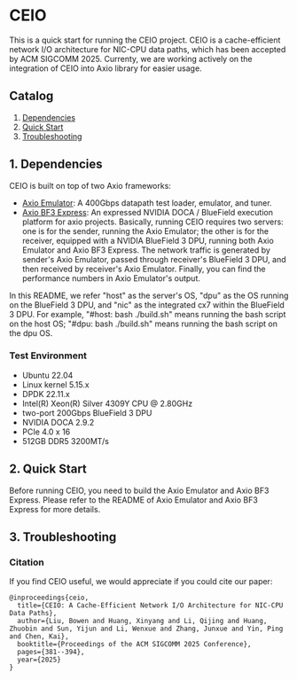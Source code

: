 # CEIO
This is a quick start for running the CEIO project. CEIO is a cache-efficient network I/O architecture for NIC-CPU data paths, which has been accepted by ACM SIGCOMM 2025. Currenty, we are working actively on the integration of CEIO into Axio library for easier usage.

## Catalog
1. [Dependencies](#dependencies)
2. [Quick Start](#quick-start)
3. [Troubleshooting](#troubleshooting)

## <a name="dependencies"></a>1. Dependencies
CEIO is built on top of two Axio frameworks:
- [Axio Emulator](https://github.com/axio-project/axio-emulator): A 400Gbps datapath test loader, emulator, and tuner.
- [Axio BF3 Express](https://github.com/axio-project/axio-bf3-express): An expressed NVIDIA DOCA / BlueField execution platform for axio projects.
Basically, running CEIO requires two servers: one is for the sender, running the Axio Emulator; the other is for the receiver, equipped with a NVIDIA BlueField 3 DPU, running both Axio Emulator and Axio BF3 Express. The network traffic is generated by sender's Axio Emulator, passed through receiver's BlueField 3 DPU, and then received by receiver's Axio Emulator. Finally, you can find the performance numbers in Axio Emulator's output.

In this README, we refer "host" as the server's OS, "dpu" as the OS running on the BlueField 3 DPU, and "nic" as the integrated cx7 within the BlueField 3 DPU. For example, "#host: bash ./build.sh" means running the bash script on the host OS; "#dpu: bash ./build.sh" means running the bash script on the dpu OS.

### Test Environment
- Ubuntu 22.04
- Linux kernel 5.15.x
- DPDK 22.11.x
- Intel(R) Xeon(R) Silver 4309Y CPU @ 2.80GHz
- two-port 200Gbps BlueField 3 DPU
- NVIDIA DOCA 2.9.2
- PCIe 4.0 x 16
- 512GB DDR5 3200MT/s

## <a name="quick-start"></a>2. Quick Start
Before running CEIO, you need to build the Axio Emulator and Axio BF3 Express. Please refer to the README of Axio Emulator and Axio BF3 Express for more details.



## <a name="troubleshooting"></a>3. Troubleshooting

### Citation
If you find CEIO useful, we would appreciate if you could cite our paper:
```
@inproceedings{ceio,
  title={CEIO: A Cache-Efficient Network I/O Architecture for NIC-CPU Data Paths},
  author={Liu, Bowen and Huang, Xinyang and Li, Qijing and Huang, Zhuobin and Sun, Yijun and Li, Wenxue and Zhang, Junxue and Yin, Ping and Chen, Kai},
  booktitle={Proceedings of the ACM SIGCOMM 2025 Conference},
  pages={381--394},
  year={2025}
}
```


